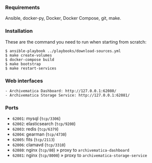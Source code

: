 ### Requirements

Ansible, docker-py, Docker, Docker Compose, git, make.

### Installation

These are the command you need to run when starting from scratch:

    $ ansible-playbook ../playbooks/download-sources.yml
    $ make create-volumes
    $ docker-compose build
    $ make bootstrap
    $ make restart-services

### Web interfaces

    - Archivematica Dashboard: http://127.0.0.1:62080/
    - Archivematica Storage Service: http://127.0.0.1:62081/

### Ports

- `62001`: mysql (`tcp/3306`)
- `62002`: elasticsearch (`tcp/9200`)
- `62003`: redis (`tcp/6379`)
- `62004`: gearman (`tcp/4730`)
- `62005`: fits (`tcp/2113`)
- `62006`: clamavd (`tcp/3310`)
- `62080`: nginx (`tcp/80`) » proxy to `archivematica-dashboard`
- `62081`: nginx (`tcp/8000`) » proxy to `archivematica-storage-service`
